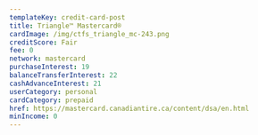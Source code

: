 ```yaml
---
templateKey: credit-card-post
title: Triangle™ Mastercard®
cardImage: /img/ctfs_triangle_mc-243.png
creditScore: Fair
fee: 0
network: mastercard
purchaseInterest: 19
balanceTransferInterest: 22
cashAdvanceInterest: 21
userCategory: personal
cardCategory: prepaid
href: https://mastercard.canadiantire.ca/content/dsa/en.html
minIncome: 0
---
```

